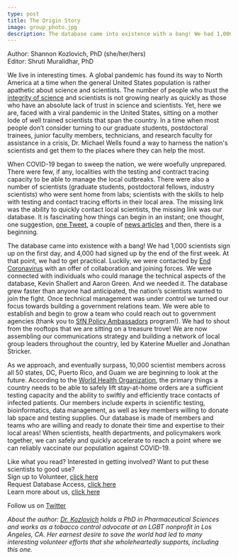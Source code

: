 ```yaml
---
type: post
title: The Origin Story
image: group_photo.jpg
description: The database came into existence with a bang! We had 1,000 scientists sign up on the first day, and 4,000 had signed up by the end of the first week. At that point, we had to get practical.
---
```

<span class="grey-3">Author:</span> Shannon Kozlovich, PhD (she/her/hers)\
<span class="grey-3">Editor:</span> Shruti Muralidhar, PhD

We live in interesting times. A global pandemic has found its way to North America at a time when the general United States population is rather apathetic about science and scientists. The number of people who trust the [integrity of science](https://blogs.scientificamerican.com/observations/dis-trust-in-science/) and scientists is not growing nearly as quickly as those who have an absolute lack of trust in science and scientists. Yet, here we are, faced with a viral pandemic in the United States, sitting on a mother lode of well trained scientists that span the country. In a time when most people don’t consider turning to our graduate students, postdoctoral trainees, junior faculty members, technicians, and research faculty for assistance in a crisis, Dr. Michael Wells found a way to harness the nation's scientists and get them to the places where they can help the most. 

When COVID-19 began to sweep the nation, we were woefully unprepared. There were few, if any, localities with the testing and contract tracing capacity to be able to manage the local outbreaks. There were also a number of scientists (graduate students, postdoctoral fellows, industry scientists) who were sent home from labs; scientists with the skills to help with testing and contact tracing efforts in their local area. The missing link was the ability to quickly contact local scientists, the missing link was our database. It is fascinating how things can begin in an instant; one thought, one suggestion, [one Tweet](https://twitter.com/mfwells5/status/1240359558696009729?s=20), a couple of [news articles](https://covid19sci.org/in-the-news/) and then, there is a beginning. 

The database came into existence with a bang! We had 1,000 scientists sign up on the first day, and 4,000 had signed up by the end of the first week. At that point, we had to get practical. Luckily, we were contacted by [End Coronavirus](https://www.endcoronavirus.org/) with an offer of collaboration and joining forces. We were connected with individuals who could manage the technical aspects of the database, Kevin Shallert and Aaron Green. And we needed it. The database grew faster than anyone had anticipated, the nation’s scientists wanted to join the fight. Once technical management was under control we turned our focus towards building a government relations team. We were able to establish and begin to grow a team who could reach out to government agencies (thank you to [SfN Policy Ambassadors](https://www.sfn.org/News-and-Calendar/Neuroscience-Quarterly/Spring-2016/~/link.aspx?_id=6CB36B8B086B4F879E90CC0E357A366F&_z=z) program!). We had to shout from the rooftops that we are sitting on a treasure trove! We are now assembling our communications strategy and building a network of local group leaders throughout the country, led by Katerine Mueller and Jonathan Stricker. 

As we approach, and eventually surpass, 10,000 scientist members across all 50 states, DC, Puerto Rico, and Guam we are beginning to look at the future. According to the [World Health Organization](https://www.who.int/dg/speeches/detail/who-director-general-s-opening-remarks-at-the-media-briefing-on-covid-19--13-april-2020), the primary things a country needs to be able to safely lift stay-at-home orders are a sufficient testing capacity and the ability to swiftly and efficiently trace contacts of infected patients. Our members include experts in scientific testing, bioinformatics, data management, as well as key members willing to donate lab space and testing supplies. Our database is made of members and teams who are willing and ready to donate their time and expertise to their local areas! When scientists, health departments, and policymakers work together, we can safely and quickly accelerate to reach a point where we can reliably vaccinate our population against COVID-19. 

Like what you read? Interested in getting involved? Want to put these scientists to good use?\
Sign up to Volunteer, [click here](https://covid19sci.org/join/)\
Request Database Access, [click here](https://covid19sci.org/access/)\
Learn more about us, [click here](https://covid19sci.org/)

Follow us on [Twitter](https://twitter.com/COVID19_NSVD)

*About the author: [Dr. Kozlovich](https://twitter.com/KozlovichS) holds a PhD in Pharmaceutical Sciences and works as a tobacco control advocate at an LGBT nonprofit in Los Angeles, CA. Her earnest desire to save the world had led to many interesting volunteer efforts that she wholeheartedly supports, including this one.*
